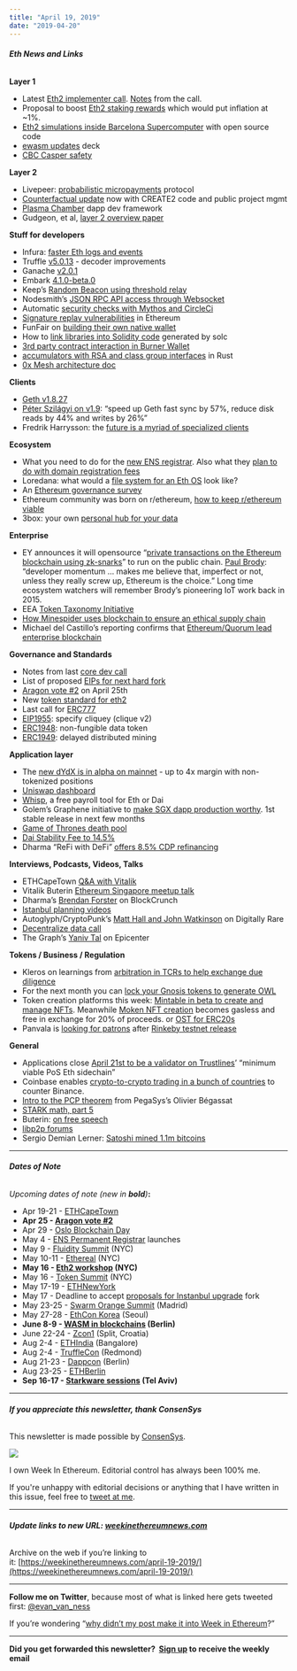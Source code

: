 ```yaml
---
title: "April 19, 2019"
date: "2019-04-20"
---
```


###### **Eth News and Links**

**Layer 1**

- Latest [Eth2 implementer call](https://youtu.be/eN_O8bSaS5Q?t=465). [Notes](https://gist.github.com/mratsim/28ebce485433f091726d2fe7c10938e5) from the call.
- Proposal to boost [Eth2 staking rewards](https://github.com/ethereum/eth2.0-specs/pull/971) which would put inflation at ~1%.
- [Eth2 simulations inside Barcelona Supercomputer](https://medium.com/@leobago/ethereum-sharding-inside-a-supercomputer-2a1580a66303?sk=74019a78f8dc989a9d28cea96cf5a822) with open source code
- [ewasm updates](https://drive.google.com/file/d/1CRc0qBQTebNKw7NRZXzxbHovrigW0bqf/view) deck
- [CBC Casper safety](http://hackingresear.ch/cbc-safety/)

**Layer 2**

- Livepeer: [probabilistic micropayments](https://medium.com/livepeer-blog/streamflow-probabilistic-micropayments-f3a647672462) protocol
- [Counterfactual update](https://medium.com/statechannels/development-update-4-04-05-19-3b35ec3f4eba) now with CREATE2 code and public project mgmt
- [Plasma Chamber](https://github.com/cryptoeconomicslab/plasma-chamber) dapp dev framework
- Gudgeon, et al, [layer 2 overview paper](https://eprint.iacr.org/2019/360)

**Stuff for developers**

- Infura: [faster Eth logs and events](https://blog.infura.io/faster-logs-and-events-e43e2fa13773)
- Truffle [v5.0.13](https://github.com/trufflesuite/truffle/releases/tag/v5.0.13) - decoder improvements
- Ganache [v2.0.1](https://github.com/trufflesuite/ganache/releases/tag/v2.0.1)
- Embark [4.1.0-beta.0](https://github.com/embark-framework/embark/blob/master/CHANGELOG.md#410-beta0-2019-04-17) 
- Keep’s [Random Beacon using threshold relay](https://blog.keep.network/whats-in-a-beacon-12c34b0bc078)
- Nodesmith’s [JSON RPC API access through Websocket](https://medium.com/nodesmith-blog/announcing-websockets-filters-support-f64fa1695800)
- Automatic [security checks with Mythos and CircleCi](https://blog.goodaudience.com/automation-of-smart-contract-auditing-with-mythx-and-circleci-for-continuous-integration-191ec7adfc94)
- [Signature replay vulnerabilities](https://medium.com/cryptronics/signature-replay-vulnerabilities-in-smart-contracts-3b6f7596df57) in Ethereum
- FunFair on [building their own native wallet](https://funfair.io/the-funfair-wallet-what-how-and-why/)
- How to [link libraries into Solidity code](https://dev.to/liamzebedee/how-to-link-libraries-into-solidity-contracts-generated-by-sol-compiler-34b3) generated by solc
- [3rd party contract interaction in Burner Wallet](https://medium.com/gitcoin/burner-modules-c6737cf06fe)
- [accumulators with RSA and class group interfaces](https://github.com/cambrian/accumulator) in Rust
- [0x Mesh architecture doc](https://drive.google.com/file/d/1dAVTEND7e1sISO9VZSOou0DN-igoUi9z/view)

**Clients**

- [Geth v1.8.27](https://github.com/ethereum/go-ethereum/releases/tag/v1.8.27)
- [Péter Szilágyi on v1.9](https://twitter.com/peter_szilagyi/status/1119366286318948353?s=21): “speed up Geth fast sync by 57%, reduce disk reads by 44% and writes by 26%”
- Fredrik Harrysson: the [future is a myriad of specialized clients](https://medium.com/@folsen/the-future-is-a-myriad-of-blockchain-clients-d05e1d7ac181)

**Ecosystem**

- What you need to do for the [new ENS registrar](https://medium.com/the-ethereum-name-service/ens-is-upgrading-heres-what-you-need-to-do-f26423339fcf). Also what they [plan to do with domain registration fees](https://medium.com/the-ethereum-name-service/what-will-ens-do-with-all-that-rent-money-heres-what-you-need-to-know-c7fe26a7e0e9)
- Loredana: what would a [file system for an Eth OS](https://medium.com/@loredana.cirstea/a-vision-of-a-global-operating-system-filesystem-c7019558b8c7) look like?
- An [Ethereum governance survey](https://docs.google.com/forms/d/e/1FAIpQLSezFZPd1OxIugrfPrU-IufcbGUWH85fclVcgDi4aWEUiBroMg/viewform)
- Ethereum community was born on r/ethereum, [how to keep r/ethereum viable](https://www.reddit.com/r/ethereum/comments/bdkqy3/towards_a_better_rethereum/)
- 3box: your own [personal hub for your data](https://medium.com/3box/introducing-3box-personal-data-hub-cb7a11c071df)

**Enterprise**

- EY announces it will opensource “[private transactions on the Ethereum blockchain using zk-snarks](https://github.com/EYBlockchain/nightfall/blob/master/README.md)” to run on the public chain. [Paul Brody](https://www.coindesk.com/ey-nightfall-ethereum-enterprise-public-blockchain): “developer momentum … makes me believe that, imperfect or not, unless they really screw up, Ethereum is the choice.” Long time ecosystem watchers will remember Brody’s pioneering IoT work back in 2015.
- EEA [Token Taxonomy Initiative](https://entethalliance.org/token-taxonomy-initiative/)
- [How Minespider uses blockchain to ensure an ethical supply chain](https://www.techrepublic.com/article/how-minespider-uses-blockchain-to-ensure-an-ethical-supply-chain/)
- Michael del Castillo’s reporting confirms that [Ethereum/Quorum lead enterprise blockchain](https://forbes.com/sites/michaeldelcastillo/2019/04/16/blockchains-billion-dollar-babies/)

**Governance and Standards**

- Notes from last [core dev call](https://github.com/ethereum/pm/blob/d1ac35b14e868781a2fac30839ad8c3b0deb56f2/All%20Core%20Devs%20Meetings/Meeting%2059.md)
- List of proposed [EIPs for next hard fork](https://github.com/ethereum-cat-herders/PM/blob/ca6a01c1d0a45419a55f7e79688e28ea6e0c8482/Hard%20Fork%20Planning%20and%20Coordination/IstanbulHFEIPs.md)
- [Aragon vote #2](https://blog.aragon.org/final-details-for-aragon-network-vote-2/) on April 25th
- New [token standard for eth2](https://ethereum-magicians.org/t/brainstorming-the-token-standard-in-eth2/3135)
- Last call for [ERC777](http://eips.ethereum.org/EIPS/eip-777)
- [EIP1955](https://github.com/ethereum/EIPs/pull/1955/files): specify cliquey (clique v2)
- [ERC1948](https://github.com/ethereum/EIPs/pull/1948/files): non-fungible data token
- [ERC1949](https://github.com/ethereum/EIPs/pull/1949/files): delayed distributed mining

**Application layer**

- The [new dYdX is in alpha on mainnet](https://medium.com/dydxderivatives/introducing-the-new-dydx-9675719bacb6) - up to 4x margin with non-tokenized positions
- [Uniswap dashboard](https://uniswap.rocks/)
- [Whisp](https://concourseopen.com/blog/defi-starts-with-your-paycheck-introducing-whisp/), a free payroll tool for Eth or Dai
- Golem’s Graphene initiative to [make SGX dapp production worthy](https://blog.golemproject.net/graphene-golem-intel-itl-and-founders-of-the-project-establish-a-working-group-towards-cutting-edge-technology-development/). 1st stable release in next few months
- [Game of Thrones death pool](https://seesemichaelj.github.io/game-of-thrones-death-pool/)
- [Dai Stability Fee to 14.5%](https://blog.makerdao.com/executive-vote-stability-fee-14-5/)
- Dharma “ReFi with DeFi” [offers 8.5% CDP refinancing](https://blog.dharma.io/refi-with-defi-9afdef36cd6f)

**Interviews, Podcasts, Videos, Talks** 

- ETHCapeTown [Q&A with Vitalik](https://www.youtube.com/watch?v=1lfG78Fk9ac)
- Vitalik Buterin [Ethereum Singapore meetup talk](https://www.youtube.com/watch?v=XmMRFKgosHo)
- Dharma’s [Brendan Forster](http://blockcrunch.btc.libsynpro.com/what-does-dharma-lever-mean-for-decentralized-finance-brendan-forster-dharma-labs) on BlockCrunch
- [Istanbul planning videos](https://www.youtube.com/watch?v=Au1Qll-86v0)
- Autoglyph/CryptoPunk’s [Matt Hall and John Watkinson](https://overcast.fm/+N6TGsBJVo) on Digitally Rare
- [Decentralize data call](https://www.youtube.com/watch?v=khEyRt9SCmo)
- The Graph’s [Yaniv Tal](https://epicenter.tv/episode/283/) on Epicenter

**Tokens / Business / Regulation**

- Kleros on learnings from [arbitration in TCRs to help exchange due diligence](https://blog.kleros.io/tokens-on-trial-some-early-learnings-about-decentralized-justice-this-is-what-were-learning-from-the-first-ever-community-driven-court/)
- For the next month you can [lock your Gnosis tokens to generate OWL](https://blog.gnosis.pm/owl-generation-2019-85be92d18552)
- Token creation platforms this week: [Mintable in beta to create and manage NFTs](https://medium.com/@Mintable/mintable-is-live-7d022b1aaa28). Meanwhile [Moken NFT creation](https://medium.com/mokens/propose-a-new-moken-for-auction-40df4f1de70a) becomes gasless and free in exchange for 20% of proceeds. or [OST for ERC20s](https://platform.ost.com/)
- Panvala is [looking for patrons](https://medium.com/@Panvala/become-a-panvala-patron-1ba1955d63ce) after [Rinkeby testnet release](https://medium.com/@Panvala/panvala-alpha-build-is-now-live-47d43efb82df)

**General**

- Applications close [April 21st to be a validator on Trustlines](https://medium.com/trustlines-protocol/become-a-trustlines-validator-candidate-using-proof-of-sociality-ef67d0cf1e86)’ “minimum viable PoS Eth sidechain”
- Coinbase enables [crypto-to-crypto trading in a bunch of countries](https://blog.coinbase.com/expanding-crypto-to-crypto-support-to-more-countries-around-the-world-42905b733a30) to counter Binance.
- [Intro to the PCP theorem](https://pegasys.tech/a-not-so-gentle-introduction-to-the-pcp-theorem-part-1/) from PegaSys’s Olivier Bégassat
- [STARK math, part 5](https://medium.com/@StarkWare/a-framework-for-efficient-starks-19608ba06fbe)
- Buterin: [on free speech](https://vitalik.ca/general/2019/04/16/free_speech.html)
- [libp2p forums](https://discuss.libp2p.io/)
- Sergio Demian Lerner: [Satoshi mined 1.1m bitcoins](https://bitslog.com/2019/04/16/the-return-of-the-deniers-and-the-revenge-of-patoshi/)

* * *

###### **Dates of Note**

_Upcoming dates of note (new in **bold**)_**:**

- Apr 19-21 - [ETHCapeTown](http://ethcapetown.com/)
- **Apr 25 - [Aragon vote #2](https://blog.aragon.org/final-details-for-aragon-network-vote-2/)**
- Apr 29 - [Oslo Blockchain Day](https://osloblockchainday.no/)
- May 4 - [ENS Permanent Registrar](https://medium.com/the-ethereum-name-service/dns-permanent-registrar-and-hackathons-ens-development-summary-03-2019-401a30e6316d) launches
- May 9 - [Fluidity Summit](https://www.fluiditysummit.com/) (NYC)
- May 10-11 - [Ethereal](https://etherealsummit.com/?ref=weekinethereum) (NYC)
- **May 16 - [Eth2 workshop](https://www.eventbrite.com/e/road-to-interop-tickets-60384211803) (NYC)**
- May 16 - [Token Summit](http://tokensummit.com/) (NYC)
- May 17-19 - [ETHNewYork](http://ethnewyork.com/)
- May 17 - Deadline to accept [proposals for Instanbul upgrade](https://en.ethereum.wiki/roadmap/istanbul) fork
- May 23-25 - [Swarm Orange Summit](https://www.eventbrite.com/e/swarm-orange-summit-madrid-2019-tickets-57378034245) (Madrid)
- May 27-28 - [EthCon Korea](https://ethcon.kr/) (Seoul)
- **June 8-9 - [WASM in blockchains](https://avive.github.io/wasm_on_the_blockchain/#/) (Berlin)**
- June 22-24 - [Zcon1](https://www.zfnd.org/zcon/) (Split, Croatia)
- Aug 2-4 - [ETHIndia](https://ethindia.co/) (Bangalore)
- Aug 2-4 - [TruffleCon](https://www.truffleframework.com/trufflecon2019) (Redmond)
- Aug 21-23 - [Dappcon](https://dappcon.io/) (Berlin)
- Aug 23-25 - [ETHBerlin](https://ethberlinzwei.com/)
- **Sep 16-17 - [Starkware sessions](https://www.starkware.co/sessions/) (Tel Aviv)**

* * *

###### **If you appreciate this newsletter, thank ConsenSys**

This newsletter is made possible by [ConsenSys](https://consensys.net/).  

[![](https://cdn.substack.com/image/fetch/w_1100,c_limit,q_auto:good,f_auto/https%3A%2F%2Fbucketeer-e05bbc84-baa3-437e-9518-adb32be77984.s3.amazonaws.com%2Fpublic%2Fimages%2F08f1b2fd-57e2-4d4b-bd42-730c769114be_240x240.jpeg)](https://cdn.substack.com/image/fetch/c_limit,q_auto:good,f_auto/https%3A%2F%2Fbucketeer-e05bbc84-baa3-437e-9518-adb32be77984.s3.amazonaws.com%2Fpublic%2Fimages%2F08f1b2fd-57e2-4d4b-bd42-730c769114be_240x240.jpeg)

  
I own Week In Ethereum. Editorial control has always been 100% me. 

If you're unhappy with editorial decisions or anything that I have written in this issue, feel free to [tweet at me](https://twitter.com/evan_van_ness).

* * *

###### **Update links to new URL: [weekinethereumnews.com](https://weekinethereumnews.com/)** 

Archive on the web if you’re linking to it: [https://weekinethereumnews.com/april-19-2019/](https://weekinethereumnews.com/april-19-2019/)

* * *

**Follow me on Twitter**, because most of what is linked here gets tweeted first: [@evan\_van\_ness](https://twitter.com/evan_van_ness)

If you’re wondering “[why didn’t my post make it into Week in Ethereum](https://www.evanvanness.com/post/179914035841/why-didnt-my-post-make-the-newsletter)?”

* * *

**Did you get forwarded this newsletter?  [Sign up](https://weekinethereum.substack.com/subscribe#about) to receive the weekly email**
